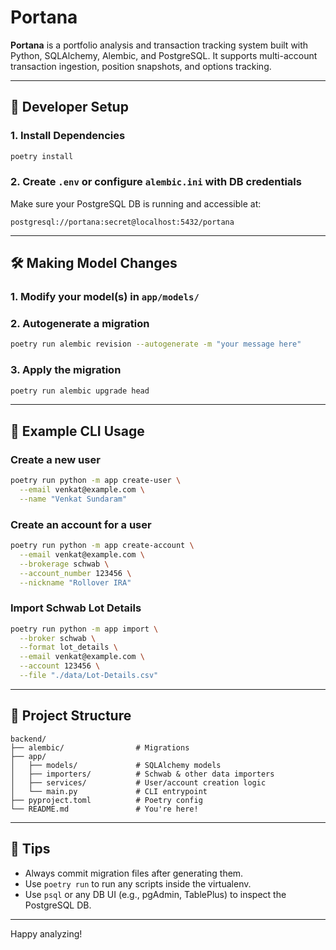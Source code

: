 
# Portana

**Portana** is a portfolio analysis and transaction tracking system built with Python, SQLAlchemy, Alembic, and PostgreSQL. It supports multi-account transaction ingestion, position snapshots, and options tracking.

---

## 🔧 Developer Setup

### 1. Install Dependencies
```bash
poetry install
```

### 2. Create `.env` or configure `alembic.ini` with DB credentials
Make sure your PostgreSQL DB is running and accessible at:
```
postgresql://portana:secret@localhost:5432/portana
```

---

## 🛠 Making Model Changes

### 1. Modify your model(s) in `app/models/`

### 2. Autogenerate a migration
```bash
poetry run alembic revision --autogenerate -m "your message here"
```

### 3. Apply the migration
```bash
poetry run alembic upgrade head
```

---

## 🧪 Example CLI Usage

### Create a new user
```bash
poetry run python -m app create-user \
  --email venkat@example.com \
  --name "Venkat Sundaram"
```

### Create an account for a user
```bash
poetry run python -m app create-account \
  --email venkat@example.com \
  --brokerage schwab \
  --account_number 123456 \
  --nickname "Rollover IRA"
```

### Import Schwab Lot Details
```bash
poetry run python -m app import \
  --broker schwab \
  --format lot_details \
  --email venkat@example.com \
  --account 123456 \
  --file "./data/Lot-Details.csv"
```

---

## 📁 Project Structure

```
backend/
├── alembic/                # Migrations
├── app/
│   ├── models/             # SQLAlchemy models
│   ├── importers/          # Schwab & other data importers
│   ├── services/           # User/account creation logic
│   └── main.py             # CLI entrypoint
├── pyproject.toml          # Poetry config
└── README.md               # You're here!
```

---

## 📌 Tips

- Always commit migration files after generating them.
- Use `poetry run` to run any scripts inside the virtualenv.
- Use `psql` or any DB UI (e.g., pgAdmin, TablePlus) to inspect the PostgreSQL DB.

---

Happy analyzing!

